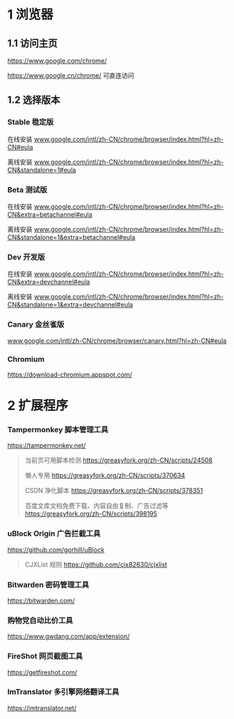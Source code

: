 # 1 浏览器

## 1.1 访问主页

https://www.google.com/chrome/

https://www.google.cn/chrome/
可直连访问

## 1.2 选择版本

### Stable 稳定版

在线安装 www.google.com/intl/zh-CN/chrome/browser/index.html?hl=zh-CN#eula

离线安装 www.google.com/intl/zh-CN/chrome/browser/index.html?hl=zh-CN&standalone=1#eula
 
### Beta 测试版

在线安装 www.google.com/intl/zh-CN/chrome/browser/index.html?hl=zh-CN&extra=betachannel#eula

离线安装 www.google.com/intl/zh-CN/chrome/browser/index.html?hl=zh-CN&standalone=1&extra=betachannel#eula
 
### Dev 开发版

在线安装 www.google.com/intl/zh-CN/chrome/browser/index.html?hl=zh-CN&extra=devchannel#eula

离线安装 www.google.com/intl/zh-CN/chrome/browser/index.html?hl=zh-CN&standalone=1&extra=devchannel#eula

### Canary 金丝雀版

www.google.com/intl/zh-CN/chrome/browser/canary.html?hl=zh-CN#eula

### Chromium

https://download-chromium.appspot.com/

# 2 扩展程序

### Tampermonkey 脚本管理工具

https://tampermonkey.net/

> 当前页可用脚本检测 https://greasyfork.org/zh-CN/scripts/24508
> 
> 懒人专用 https://greasyfork.org/zh-CN/scripts/370634
> 
> CSDN 净化脚本 https://greasyfork.org/zh-CN/scripts/378351
>
>百度文库文档免费下载、内容自由复制、广告过滤等 https://greasyfork.org/zh-CN/scripts/398195


### uBlock Origin 广告拦截工具

https://github.com/gorhill/uBlock

> CJXList 规则 https://github.com/cjx82630/cjxlist

### Bitwarden 密码管理工具

https://bitwarden.com/

### 购物党自动比价工具

https://www.gwdang.com/app/extension/

### FireShot 网页截图工具

https://getfireshot.com/

### ImTranslator 多引擎网络翻译工具

https://imtranslator.net/
